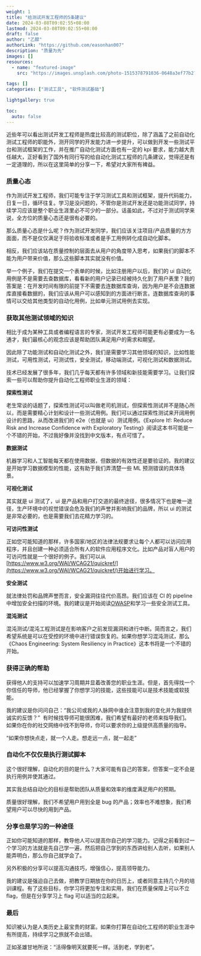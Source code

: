 ```yaml
---
weight: 1
title: "给测试开发工程师的5条建议"
date: 2024-03-08T09:02:55+08:00
lastmod: 2024-03-08T09:02:55+08:00
draft: false
author: "乙醇"
authorLink: "https://github.com/easonhan007"
description: "质量为先"
images: []
resources:
  - name: "featured-image"
    src: "https://images.unsplash.com/photo-1515378791036-0648a3ef77b2?w=300"

tags: []
categories: ["测试工具", "软件测试基础"]

lightgallery: true

toc:
  auto: false
---
```


近些年可以看出测试开发工程师是热度比较高的测试职位，除了涵盖了之前自动化测试工程师的职能外，测开同学的开发能力进一步提升，可以做到开发一些测试平台和测试框架的工作，并在推广自动化测试方面也有一定的 kpi 要求，能力越大责任越大，正好看到了国外有同行写的给自动化测试工程师的几条建议，觉得还是有一定道理的，所以在这里简单的分享一下，希望对大家所有裨益。

### 质量心态

作为测试开发工程师，我们可能专注于学习测试工具和测试框架，提升代码能力，日复一日，循环往复。学习是没问题的，不管你是测试开发还是功能测试同学，持续学习应该是整个职业生涯里必不可少的一部分。话虽如此，不过对于测试同学来说，全方位的质量心态还是很有必要的。

那么质量心态是什么呢？作为测试开发同学，我们应该关注项目/产品质量的方方面面，而不是仅仅满足于将验收标准或者是手工用例转化成自动化脚本。

相反，我们应该站在质量控制的层面去从用户的角度带入思考，如果我们的脚本不能为用户带来价值，那么这些脚本其实就没有价值。

举一个例子，我们在提交一个表单的时候，比如注册用户以后，我们的 ui 自动化用例是不是需要去查数据库，看看新的用户记录已经被持久化到了用户表里？我的答案是：在开发时间有限的前提下不需要去连数据库查询，因为用户是不会连数据库直接看数据的，我们应该从用户可以感知到的方面进行断言。连数据库查询的事情可以交给其他类型的自动化用例，比如单元测试用例去实现。

### 获取其他测试领域的知识

相比于成为某种工具或者编程语言的专家，测试开发工程师可能更有必要成为一名通才，我们最核心的观念应该是帮助团队满足用户的需求和期望。

因此除了功能测试和自动化测试之外，我们是需要学习其他领域的知识，比如性能测试，可用性测试，可测试性，安全测试，移动端测试，可视化测试和数据测试。

技术已经发展了很多年，我们几乎每天都有许多领域和新技能需要学习。让我们探索一些可以帮助你提升自动化工程师职业生涯的领域：

**探索性测试**

老生常谈的话题了，探索性测试可以叫做老司机测试，但探索性测试并不是随心所以，而是需要精心计划和设计一些测试用例。我们可以通过探索性测试来开阔用例设计的思路，从而改进我们的 e2e（也就是 ui）测试用例。《Explore It!: Reduce Risk and Increase Confidence with Exploratory Testing》阅读这本书可能是一个不错的开始，不过我好像并没找到中文版本，有点可惜了。

**数据测试**

机器学习和人工智能每天都在使用数据，但数据的有效性还是要验证的。我的建议是开始学习数据模型的性能，这有助于我们弄清楚一些 ML 预测错误的具体场景。

**可视化测试**

其实就是 ui 测试了，ui 是产品和用户打交道的最终途径，很多情况下也是唯一途径，生产环境中的视觉错误会危及我们的声誉并影响我们的品牌，所以 ui 的测试是非常必要的，也是需要我们去花精力学习的。

**可访问性测试**

正如您可能知道的那样，许多国家/地区的法律法规要求让每个人都可以访问应用程序，并且创建一种必须适合所有人的软件应用程序文化。比如产品对盲人用户的可访问性就是一个很好的例子。我们可以从[https://www.w3.org/WAI/WCAG21/quickref/](https://www.w3.org/WAI/WCAG21/quickref/)开始进行学习。

**安全测试**

就法律处罚和品牌声誉而言，安全漏洞往往代价高昂。我们应该在 CI 的 pipeline 中增加安全扫描的环境。我的建议是开始阅读[OWASP](https://owasp.org/)和学习一些安全测试工具。

**混沌测试**

混沌测试/混沌工程测试是在影响客户之前发现漏洞和进行中断。简而言之，我们希望系统是可以在受控的环境中进行错误恢复的。如果你想学习混沌测试，那么《Chaos Engineering: System Resiliency in Practice》这本书将是一个不错的开始。

### **获得正确的帮助**

获得他人的支持可以加速学习周期并显着改善您的职业生涯。但是，首先得找一个你信任的导师，他已经掌握了你想学习的技能，这些技能可以是技术技能或软技能。

我的建议是你问问自己：“我公司或我的人脉网中谁会注意到我的变化并为我提供诚实的反馈？”  有时候找导师可能很困难，我们希望有最好的老师来指导我们。如果你在你的社交网络中找不到导师，你可以要求你的上级提供高质量的指导。

“如果你想快点走，就一个人走。想走远一点，就一起走”

### 自动化不仅仅是执行测试脚本

这个很好理解，自动化的目的是什么？大家可能有自己的答案，但答案一定不会是执行用例并使其通过。

其实我总结自动化的目标是帮助团队从质量和效率的维度满足用户的预期。

质量很好理解，我们不希望用户用到全是 bug 的产品；效率也不难想象，我们希望用户可以尽快的用到产品。

### 分享也是学习的一种途径

正如你可能知道的那样，教导他人可以提高你自己的学习能力。记得之前看到过一个学习的方法就是先自己学一遍，然后把自己学到的东西讲给别人去听，如果别人能弄明白，那么你自己就学会了。

另外积极的分享可以提高沟通技巧，增强信心，提高领导能力。

我的建议是强迫自己去做，把教学日期放在你的日历上，或者同意主持几个月的培训课程。有了这些目标，你学习将更加专注和实用，我们在质量保障上可以不立 flag，但是在分享学习上 flag 可以适当的立起来。

### 最后

知识被认为是人类历史上最宝贵的财富。如果你打算在自动化工程师的职业生涯中有所提高，持续学习之旅就不会出错。

正如圣雄甘地所说：“活得像明天就要死一样。活到老，学到老”。
